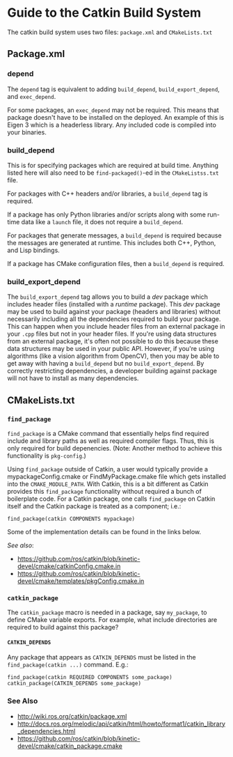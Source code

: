 # Guide to the Catkin Build System

The catkin build system uses two files: `package.xml` and `CMakeLists.txt`

## Package.xml

### depend
The `depend` tag is equivalent to adding `build_depend`, `build_export_depend`, and `exec_depend`.

For some packages, an `exec_depend` may not be required.
This means that package doesn't have to be installed on the deployed. An example of this is Eigen 3 which is a headerless library.
Any included code is compiled into your binaries.

### build_depend

This is for specifying packages which are required at build time.
Anything listed here will also need to be `find-packaged()`-ed in the `CMakeListss.txt` file.

For packages with C++ headers and/or libraries, a `build_depend` tag is required.

If a package has only Python libraries and/or scripts along with some run-time data like a `launch` file, it does not require a `build_depend`.

For packages that generate messages, a `build_depend` is required because the messages are generated at runtime.
This includes both C++, Python, and Lisp bindings.

If a package has CMake configuration files, then a `build_depend` is required.

### build_export_depend
The `build_export_depend` tag allows you to build a _dev_ package which includes header files (installed with a _runtime_ package).
This _dev_ package may be used to build against your package (headers and libraries) without necessarily including all the dependencies required to build your package.
This can happen when you include header files from an external package in your `.cpp` files but not in your header files.
If you're using data structures from an external package, it's often not possible to do this because these data structures may be used in your public API.
However, if you're using algorithms (like a vision algorithm from OpenCV), then you may be able to get away with having a `build_depend` but no `build_export_depend`.
By correctly restricting dependencies, a developer building against package will not have to install as many dependencies.

## CMakeLists.txt

### `find_package`
`find_package` is a CMake command that essentially helps find required include and library paths as well as required compiler flags.
Thus, this is only required for build depenencies.
(Note: Another method to achieve this functionality is  `pkg-config`.)

Using `find_package` outside of Catkin, a user would typically provide a mypackageConfig.cmake or FindMyPackage.cmake file which gets installed into the `CMAKE_MODULE_PATH`.
With Catkin, this is a bit different as Catkin provides this `find_package` functionality without required a bunch of boilerplate code.
For a Catkin package, one calls `find_package` on Catkin itself and the Catkin package is treated as a component; i.e.:
```
find_package(catkin COMPONENTS mypackage)
```
Some of the implementation details can be found in the links below.

*See also*:
- https://github.com/ros/catkin/blob/kinetic-devel/cmake/catkinConfig.cmake.in
- https://github.com/ros/catkin/blob/kinetic-devel/cmake/templates/pkgConfig.cmake.in

### `catkin_package`
The `catkin_package` macro is needed in a package, say `my_package`, to define CMake variable exports.
For example, what include directories are required to build against this package?


#### `CATKIN_DEPENDS`
Any package that appears as `CATKIN_DEPENDS` must be listed in the `find_package(catkin ...)` command.
E.g.:
```
find_package(catkin REQUIRED COMPONENTS some_package)
catkin_package(CATKIN_DEPENDS some_package)
```


### See Also
- http://wiki.ros.org/catkin/package.xml
- http://docs.ros.org/melodic/api/catkin/html/howto/format1/catkin_library_dependencies.html
- https://github.com/ros/catkin/blob/kinetic-devel/cmake/catkin_package.cmake
